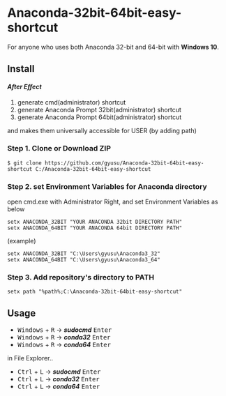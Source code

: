 # Anaconda-32bit-64bit-easy-shortcut
For anyone who uses both Anaconda 32-bit and 64-bit with **Windows 10**.

## Install
#### *After Effect*
1. generate cmd(administrator) shortcut
2. generate Anaconda Prompt 32bit(administrator) shortcut
3. generate Anaconda Prompt 64bit(administrator) shortcut

and makes them universally accessible for USER (by adding path)

### Step 1. Clone or Download ZIP
```shell
$ git clone https://github.com/gyusu/Anaconda-32bit-64bit-easy-shortcut C:/Anaconda-32bit-64bit-easy-shortcut
```

### Step 2. set Environment Variables for Anaconda directory
open cmd.exe with Administrator Right, and set Environment Variables as below
```shell
setx ANACONDA_32BIT "YOUR ANACONDA 32bit DIRECTORY PATH"
setx ANACONDA_64BIT "YOUR ANACONDA 64bit DIRECTORY PATH"
```
(example)
```shell
setx ANACONDA_32BIT "C:\Users\gyusu\Anaconda3_32"
setx ANACONDA_64BIT "C:\Users\gyusu\Anaconda3_64"
```

### Step 3. Add repository's directory to PATH
```shell
setx path "%path%;C:\Anaconda-32bit-64bit-easy-shortcut"
```

## Usage

- <kbd>Windows</kbd> + <kbd>R</kbd> -> ***sudocmd*** <kbd>Enter</kbd>
- <kbd>Windows</kbd> + <kbd>R</kbd> -> ***conda32*** <kbd>Enter</kbd>
- <kbd>Windows</kbd> + <kbd>R</kbd> -> ***conda64*** <kbd>Enter</kbd>  

in File Explorer..
- <kbd>Ctrl</kbd> + <kbd>L</kbd> -> ***sudocmd*** <kbd>Enter</kbd>
- <kbd>Ctrl</kbd> + <kbd>L</kbd> -> ***conda32*** <kbd>Enter</kbd>
- <kbd>Ctrl</kbd> + <kbd>L</kbd> -> ***conda64*** <kbd>Enter</kbd>

